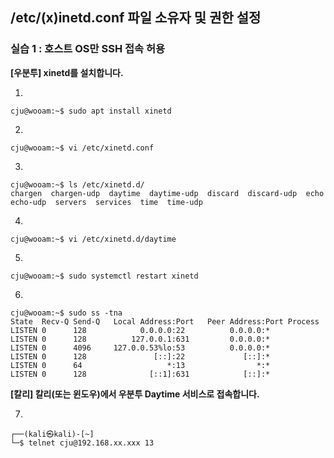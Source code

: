 ## /etc/(x)inetd.conf 파일 소유자 및 권한 설정

### 실습 1 : 호스트 OS만 SSH 접속 허용

**[우분투] xinetd를 설치합니다.**

1.
```
cju@wooam:~$ sudo apt install xinetd
```

2.
```
cju@wooam:~$ vi /etc/xinetd.conf
```

3. 
```
cju@wooam:~$ ls /etc/xinetd.d/
chargen  chargen-udp  daytime  daytime-udp  discard  discard-udp  echo  echo-udp  servers  services  time  time-udp
```

4.
```
cju@wooam:~$ vi /etc/xinetd.d/daytime

```

5.
```
cju@wooam:~$ sudo systemctl restart xinetd

```

6.
```
cju@wooam:~$ sudo ss -tna
State  Recv-Q Send-Q   Local Address:Port   Peer Address:Port Process
LISTEN 0      128            0.0.0.0:22          0.0.0.0:*
LISTEN 0      128          127.0.0.1:631         0.0.0.0:*
LISTEN 0      4096     127.0.0.53%lo:53          0.0.0.0:*
LISTEN 0      128               [::]:22             [::]:*
LISTEN 0      64                   *:13                *:*
LISTEN 0      128              [::1]:631            [::]:*
```


**[칼리] 칼리(또는 윈도우)에서 우분투 Daytime 서비스로 접속합니다.**

7. 
```
┌──(kali㉿kali)-[~]
└─$ telnet cju@192.168.xx.xxx 13
```
